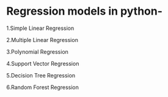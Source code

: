 # Regression models in python-

1.Simple Linear Regression

2.Multiple Linear Regression

3.Polynomial Regression

4.Support Vector Regression

5.Decision Tree Regression

6.Random Forest Regression
